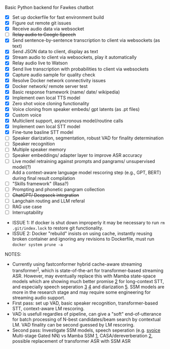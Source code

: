 Basic Python backend for Fawkes chatbot

- [X] Set up dockerfile for fast environment build
- [X] Figure out remote git issues
- [X] Receive audio data via websocket
- [ ] ~~Relay audio to Google Speech~~
- [X] Send sentence-by-sentence transcription to client via websockets (as text)
- [X] Send JSON data to client, display as text
- [X] Stream audio to client via websockets, play it automatically
- [X] Relay audio live to Watson
- [X] Send live transcription with probabilities to client via websockets
- [X] Capture audio sample for quality check
- [X] Resolve Docker network connectivity issues
- [X] Docker network/ remote server test
- [X] Basic response framework (name/ date/ wikipedia)
- [X] Implement own local TTS model
- [X] Zero shot voice cloning functionality
- [X] Voice cloning from speaker embeds/ gpt latents (as .pt files)
- [X] Custom voice
- [X] Multiclient support, asyncronous model/routine calls
- [X] Implement own local STT model
- [X] Fine-tune basline STT model
- [ ] Speaker diarization, segmentation, robust VAD for finality determination
- [ ] Speaker recognition
- [ ] Multiple speaker memory
- [ ] Speaker embeddings/ adapter layer to improve ASR accuracy
- [ ] Live model retraining against prompts and pangrams/ unsupervised model(?)
- [ ] Add a context-aware language model rescoring step (e.g., GPT, BERT) during final result compilation
- [ ] "Skills framework" (Rasa?)
- [ ] Prompting and phonetic pangram collection
- [ ] ~~ChatGPT/ Deepseek integration~~
- [ ] Langchain routing and LLM referal
- [ ] RAG use case
- [ ] Interruptability

* ISSUE 1: If docker is shut down improperly it may be necessary to run `rm .git/index.lock` to restore git functionality.
* ISSUE 2: Docker "rebuild" insists on using cache, instantly reusing broken container and ignoring any revisions to Dockerfile, must run `docker system prune -a`

NOTES:
* Currently using fastconformer hybrid cache-aware streaming transformer<sup>[1](https://huggingface.co/nvidia/stt_en_fastconformer_hybrid_large_streaming_multi)</sup>, which is state-of-the-art for transformer-based streaming ASR. However, may eventually replace this with Mamba state-space models which are showing much better promise [2](https://arxiv.org/abs/2407.09732) for long-context STT, and especially speech seperation [3](https://arxiv.org/html/2410.06459v2) [4](https://arxiv.org/abs/2403.18257) and diarization [5](https://www.researchgate.net/publication/384770025_Mamba-based_Segmentation_Model_for_Speaker_Diarization). SSM models are more in the research stage and may require some engineering for streaming audio support.
* First pass: set up VAD, basic speaker recognition, transformer-based STT, context-aware LM rescoring.
* VAD is usefull regardles of pipeline, can give a "soft" end-of-utterance for batch processing of N-best candidates/beam search by contextual LM. VAD finality can be second guessed by LM rescoring.
* Second pass: Investigate SSM models, speech seperation (e.g. [svoice](https://github.com/facebookresearch/svoice) Multi-stage Gated NN) vs Mamba SSM [1](https://github.com/xi-j/Mamba-TasNet), CASA/dereverberation [2](https://pmc.ncbi.nlm.nih.gov/articles/PMC7473777/), possible replacement of transformer ASR with SSM ASR
